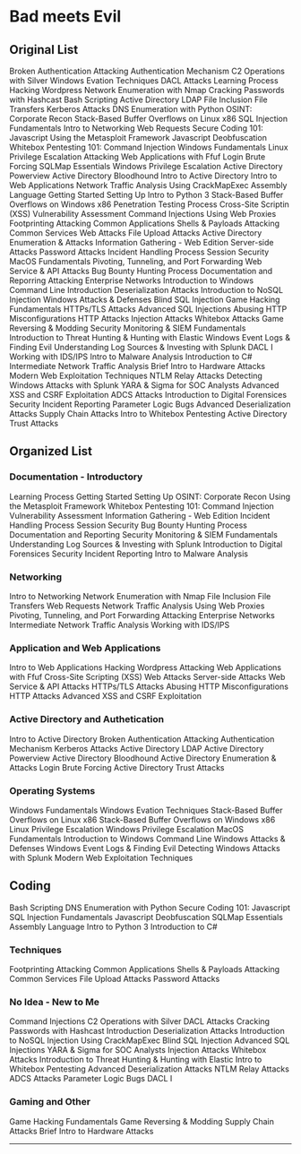 # Bad meets Evil

## Original List

Broken Authentication
Attacking Authentication Mechanism
C2 Operations with Silver
Windows Evation Techniques
DACL Attacks
Learning Process
Hacking Wordpress
Network Enumeration with Nmap
Cracking Passwords with Hashcast
Bash Scripting
Active Directory LDAP
File Inclusion
File Transfers
Kerberos Attacks
DNS Enumeration with Python
OSINT: Corporate Recon
Stack-Based Buffer Overflows on Linux x86
SQL Injection Fundamentals
Intro to Networking
Web Requests
Secure Coding 101: Javascript
Using the Metasploit Framework
Javascript Deobfuscation
Whitebox Pentesting 101: Command Injection
Windows Fundamentals
Linux Privilege Escalation
Attacking Web Applications with Ffuf
Login Brute Forcing
SQLMap Essentials
Windows Privilege Escalation
Active Directory Powerview
Active Directory Bloodhound
Intro to Active Directory
Intro to Web Applications
Network Traffic Analysis
Using CrackMapExec
Assembly Language
Getting Started
Setting Up
Intro to Python 3
Stack-Based Buffer Overflows on Windows x86
Penetration Testing Process
Cross-Site Scriptin (XSS)
Vulnerability Assessment
Command Injections
Using Web Proxies
Footprinting
Attacking Common Applications
Shells & Payloads
Attacking Common Services
Web Attacks
File Upload Attacks
Active Directory Enumeration & Attacks
Information Gathering - Web Edition
Server-side Attacks
Password Attacks
Incident Handling Process
Session Security
MacOS Fundamentals
Pivoting, Tunneling, and Port Forwarding
Web Service & API Attacks
Bug Bounty Hunting Process
Documentation and Reporring
Attacking Enterprise Networks
Introduction to Windows Command Line
Introduction Deserialization Attacks
Introduction to NoSQL Injection
Windows Attacks & Defenses
Blind SQL Injection
Game Hacking Fundamentals
HTTPs/TLS Attacks
Advanced SQL Injections
Abusing HTTP Misconfigurations
HTTP Attacks
Injection Attacks
Whitebox Attacks
Game Reversing & Modding
Security Monitoring & SIEM Fundamentals
Introduction to Threat Hunting & Hunting with Elastic
Windows Event Logs & Finding Evil
Understanding Log Sources & Investing with Splunk
DACL I 
Working with IDS/IPS
Intro to Malware Analysis
Introduction to C#
Intermediate Network Traffic Analysis
Brief Intro to Hardware Attacks
Modern Web Exploitation Techniques
NTLM Relay Attacks
Detecting Windows Attacks with Splunk
YARA & Sigma for SOC Analysts
Advanced XSS and CSRF Exploitation
ADCS Attacks
Introduction to Digital Forensices
Security Incident Reporting
Parameter Logic Bugs
Advanced Deserialization Attacks
Supply Chain Attacks
Intro to Whitebox Pentesting
Active Directory Trust Attacks

## Organized List

### Documentation - Introductory

Learning Process
Getting Started
Setting Up
OSINT: Corporate Recon
Using the Metasploit Framework
Whitebox Pentesting 101: Command Injection
Vulnerability Assessment
Information Gathering - Web Edition
Incident Handling Process
Session Security
Bug Bounty Hunting Process
Documentation and Reporting
Security Monitoring & SIEM Fundamentals
Understanding Log Sources & Investing with Splunk
Introduction to Digital Forensices
Security Incident Reporting
Intro to Malware Analysis

### Networking

Intro to Networking
Network Enumeration with Nmap
File Inclusion
File Transfers
Web Requests
Network Traffic Analysis
Using Web Proxies
Pivoting, Tunneling, and Port Forwarding
Attacking Enterprise Networks
Intermediate Network Traffic Analysis
Working with IDS/IPS

### Application and Web Applications

Intro to Web Applications
Hacking Wordpress
Attacking Web Applications with Ffuf
Cross-Site Scripting (XSS)
Web Attacks
Server-side Attacks
Web Service & API Attacks
HTTPs/TLS Attacks
Abusing HTTP Misconfigurations
HTTP Attacks
Advanced XSS and CSRF Exploitation

### Active Directory and Authetication

Intro to Active Directory
Broken Authentication
Attacking Authentication Mechanism
Kerberos Attacks
Active Directory LDAP
Active Directory Powerview
Active Directory Bloodhound
Active Directory Enumeration & Attacks
Login Brute Forcing
Active Directory Trust Attacks

### Operating Systems

Windows Fundamentals
Windows Evation Techniques
Stack-Based Buffer Overflows on Linux x86
Stack-Based Buffer Overflows on Windows x86
Linux Privilege Escalation
Windows Privilege Escalation
MacOS Fundamentals
Introduction to Windows Command Line
Windows Attacks & Defenses
Windows Event Logs & Finding Evil
Detecting Windows Attacks with Splunk
Modern Web Exploitation Techniques

## Coding

Bash Scripting
DNS Enumeration with Python
Secure Coding 101: Javascript
SQL Injection Fundamentals
Javascript Deobfuscation
SQLMap Essentials
Assembly Language
Intro to Python 3
Introduction to C#

### Techniques

Footprinting
Attacking Common Applications
Shells & Payloads
Attacking Common Services
File Upload Attacks
Password Attacks

### No Idea - New to Me


Command Injections
C2 Operations with Silver
DACL Attacks
Cracking Passwords with Hashcast
Introduction Deserialization Attacks
Introduction to NoSQL Injection
Using CrackMapExec
Blind SQL Injection
Advanced SQL Injections
YARA & Sigma for SOC Analysts
Injection Attacks
Whitebox Attacks
Introduction to Threat Hunting & Hunting with Elastic
Intro to Whitebox Pentesting
Advanced Deserialization Attacks
NTLM Relay Attacks
ADCS Attacks
Parameter Logic Bugs
DACL I 

### Gaming and Other

Game Hacking Fundamentals
Game Reversing & Modding
Supply Chain Attacks
Brief Intro to Hardware Attacks

---
